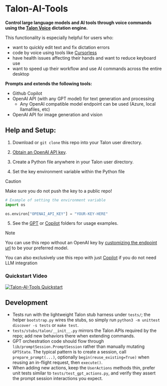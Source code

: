 # Talon-AI-Tools

**Control large language models and AI tools through voice commands using the [Talon Voice](https://talon.wiki) dictation engine.**

This functionality is especially helpful for users who:

- want to quickly edit text and fix dictation errors
- code by voice using tools like [Cursorless](https://www.cursorless.org/)
- have health issues affecting their hands and want to reduce keyboard use
- want to speed up their workflow and use AI commands across the entire desktop

**Prompts and extends the following tools:**

- Github Copilot
- OpenAI API (with any GPT model) for text generation and processing
  - Any OpenAI compatible model endpoint can be used (Azure, local llamafiles, etc)
- OpenAI API for image generation and vision

## Help and Setup:

1. Download or `git clone` this repo into your Talon user directory.
1. [Obtain an OpenAI API key](https://platform.openai.com/signup).

1. Create a Python file anywhere in your Talon user directory.
1. Set the key environment variable within the Python file

> [!CAUTION]
> Make sure you do not push the key to a public repo!

```python
# Example of setting the environment variable
import os

os.environ["OPENAI_API_KEY"] = "YOUR-KEY-HERE"
```

5. See the [GPT](./GPT/readme.md) or [Copilot](./copilot/README.md) folders for usage examples.

> [!NOTE]
> You can use this repo without an OpenAI key by [customizing the endpoint url](./GPT/readme.md#configuration) to be your preferred model.
>
> You can also exclusively use this repo with just [Copilot](./copilot/README.md) if you do not need LLM integration

### Quickstart Video

[![Talon-AI-Tools Quickstart](./.docs/video_thumbnail.jpg)](https://www.youtube.com/watch?v=FctiTs6D2tM "Talon-AI-Tools Quickstart")

## Development

- Tests run with the lightweight Talon stub harness under `tests/`; the helper `bootstrap.py` wires the stubs, so simply run `python3 -m unittest discover -s tests` or `make test`.
- `tests/stubs/talon/__init__.py` mirrors the Talon APIs required by the repo; add new behaviors there when extending commands.
- GPT orchestration code should flow through `lib/promptSession.PromptSession` rather than manually mutating `GPTState`. The typical pattern is to create a session, call `prepare_prompt(...)`, optionally `begin(reuse_existing=True)` when reusing an in-flight request, then `execute()`.
- When adding new actions, keep the `UserActions` methods thin, prefer unit tests similar to `tests/test_gpt_actions.py`, and verify they assert the prompt session interactions you expect.
